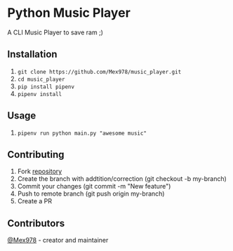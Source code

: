 # Python Music Player

A CLI Music Player to save ram ;)

## Installation

1. `git clone https://github.com/Mex978/music_player.git`
2. `cd music_player`
3. `pip install pipenv`
4. `pipenv install`

## Usage

1. `pipenv run python main.py "awesome music"`

## Contributing

1. Fork [repository](https://github.com/Mex978/music_player/fork)
2. Create the branch with addtition/correction (git checkout -b my-branch)
3. Commit your changes (git commit -m "New feature")
4. Push to remote branch (git push origin my-branch)
5. Create a PR

## Contributors

[@Mex978](https://github.com/Mex978) - creator and maintainer
